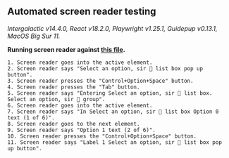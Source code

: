 ## Automated screen reader testing

_Intergalactic v14.4.0, React v18.2.0, Playwright v1.25.1,
Guidepup v0.13.1, MacOS Big Sur 11._

**Running screen reader against [this file](https://github.com/semrush/intergalactic/blob/master/website/docs/components/select/examples/basic.tsx).**

```
1. Screen reader goes into the active element.
2. Screen reader says "Select an option, sir 🧐 list box pop up button".
3. Screen reader presses the "Control+Option+Space" button.
4. Screen reader presses the "Tab" button.
5. Screen reader says "Entering Select an option, sir 🧐 list box. Select an option, sir 🧐 group".
6. Screen reader goes into the active element.
7. Screen reader says "In Select an option, sir 🧐 list box Option 0 text (1 of 6)".
8. Screen reader goes to the next element.
9. Screen reader says "Option 1 text (2 of 6)".
10. Screen reader presses the "Control+Option+Space" button.
11. Screen reader says "Label 1 Select an option, sir 🧐 list box pop up button".
```
